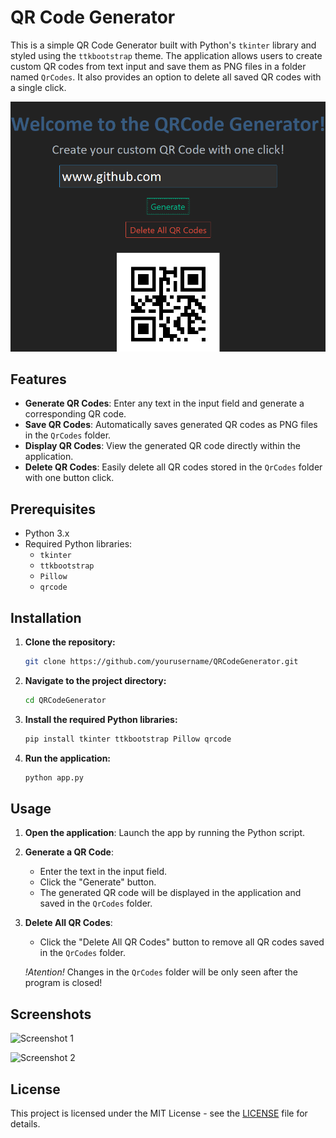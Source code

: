 # QR Code Generator

This is a simple QR Code Generator built with Python's `tkinter` library and styled using the `ttkbootstrap` theme. The application allows users to create custom QR codes from text input and save them as PNG files in a folder named `QrCodes`. It also provides an option to delete all saved QR codes with a single click.

![Screenshot](img/screenshot.png)

## Features

- **Generate QR Codes**: Enter any text in the input field and generate a corresponding QR code.
- **Save QR Codes**: Automatically saves generated QR codes as PNG files in the `QrCodes` folder.
- **Display QR Codes**: View the generated QR code directly within the application.
- **Delete QR Codes**: Easily delete all QR codes stored in the `QrCodes` folder with one button click.

## Prerequisites

- Python 3.x
- Required Python libraries:
  - `tkinter`
  - `ttkbootstrap`
  - `Pillow`
  - `qrcode`

## Installation

1. **Clone the repository:**
   ```bash
   git clone https://github.com/yourusername/QRCodeGenerator.git
   ```
   
2. **Navigate to the project directory:**
   ```bash
   cd QRCodeGenerator
   ```

3. **Install the required Python libraries:**
   ```bash
   pip install tkinter ttkbootstrap Pillow qrcode
   ```

4. **Run the application:**
   ```bash
   python app.py
   ```

## Usage

1. **Open the application**: Launch the app by running the Python script.

2. **Generate a QR Code**:
   - Enter the text in the input field.
   - Click the "Generate" button.
   - The generated QR code will be displayed in the application and saved in the `QrCodes` folder.

3. **Delete All QR Codes**:
   - Click the "Delete All QR Codes" button to remove all QR codes saved in the `QrCodes` folder.

    *!Atention!* Changes in the `QrCodes` folder will be only seen after the program is closed!

## Screenshots

![Screenshot 1](screenshot1.png)

![Screenshot 2](screenshot2.png)

## License

This project is licensed under the MIT License - see the [LICENSE](LICENSE) file for details.
